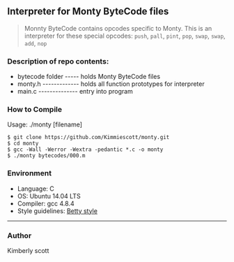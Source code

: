 ## Interpreter for Monty ByteCode files
> Monnty ByteCode contains opcodes specific to Monty. This is an interpreter for
> these special opcodes: `push`, `pall`, `pint`, `pop`, `swap`, `swap`, `add`, `nop`

### Description of repo contents:
* bytecode folder ----- holds Monty ByteCode files
* monty.h ------------- holds all function prototypes for interpreter
* main.c -------------- entry into program

### How to Compile
Usage: ./monty [filename]
```
$ git clone https://github.com/Kimmiescott/monty.git
$ cd monty
$ gcc -Wall -Werror -Wextra -pedantic *.c -o monty
$ ./monty bytecodes/000.m
```

### Environment
* Language: C 
* OS: Ubuntu 14.04 LTS
* Compiler: gcc 4.8.4
* Style guidelines: [Betty style](https://github.com/holbertonschool/Betty/wiki)
---
### Author
Kimberly scott
